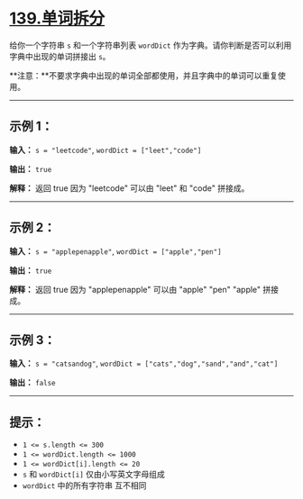 # [139.单词拆分](https://leetcode.cn/problems/word-break/description)

给你一个字符串 `s` 和一个字符串列表 `wordDict` 作为字典。请你判断是否可以利用字典中出现的单词拼接出 `s`。

**注意：**不要求字典中出现的单词全部都使用，并且字典中的单词可以重复使用。

---

## 示例 1：

**输入：** `s = "leetcode"`, `wordDict = ["leet","code"]`

**输出：** `true`

**解释：** 返回 true 因为 "leetcode" 可以由 "leet" 和 "code" 拼接成。

---

## 示例 2：

**输入：** `s = "applepenapple"`, `wordDict = ["apple","pen"]`

**输出：** `true`

**解释：** 返回 true 因为 "applepenapple" 可以由 "apple" "pen" "apple" 拼接成。

---

## 示例 3：

**输入：** `s = "catsandog"`, `wordDict = ["cats","dog","sand","and","cat"]`

**输出：** `false`

---

## 提示：

- `1 <= s.length <= 300`
- `1 <= wordDict.length <= 1000`
- `1 <= wordDict[i].length <= 20`
- `s` 和 `wordDict[i]` 仅由小写英文字母组成
- `wordDict` 中的所有字符串 互不相同 